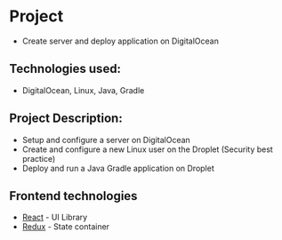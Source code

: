 # Project

- Create server and deploy application on DigitalOcean

## Technologies used:

- DigitalOcean, Linux, Java, Gradle

## Project Description:

- Setup and configure a server on DigitalOcean
- Create and configure a new Linux user on the Droplet (Security best practice)
- Deploy and run a Java Gradle application on Droplet

## Frontend technologies

- [React](https://facebook.github.io/react/) - UI Library
- [Redux](http://redux.js.org/) - State container


